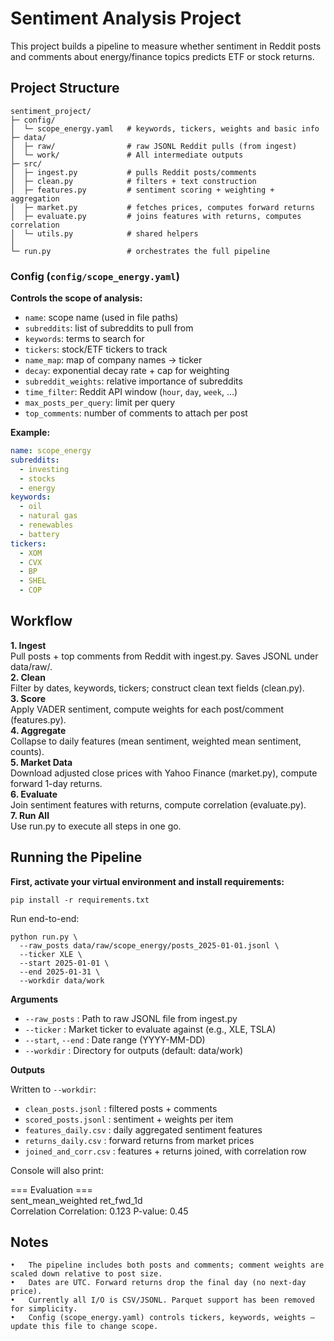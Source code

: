 # Sentiment Analysis Project

This project builds a pipeline to measure whether sentiment in Reddit posts and comments about energy/finance topics predicts ETF or stock returns.

## Project Structure
```
sentiment_project/
├─ config/
│  └─ scope_energy.yaml   # keywords, tickers, weights and basic info
├─ data/
│  ├─ raw/                # raw JSONL Reddit pulls (from ingest)
│  └─ work/               # All intermediate outputs
├─ src/
│  ├─ ingest.py           # pulls Reddit posts/comments
│  ├─ clean.py            # filters + text construction
│  ├─ features.py         # sentiment scoring + weighting + aggregation
│  ├─ market.py           # fetches prices, computes forward returns
│  ├─ evaluate.py         # joins features with returns, computes correlation
│  └─ utils.py            # shared helpers
│ 
└─ run.py                 # orchestrates the full pipeline
```
### Config (`config/scope_energy.yaml`)

**Controls the scope of analysis:**

- `name`: scope name (used in file paths)
- `subreddits`: list of subreddits to pull from
- `keywords`: terms to search for
- `tickers`: stock/ETF tickers to track
- `name_map`: map of company names → ticker
- `decay`: exponential decay rate + cap for weighting
- `subreddit_weights`: relative importance of subreddits
- `time_filter`: Reddit API window (`hour`, `day`, `week`, …)
- `max_posts_per_query`: limit per query
- `top_comments`: number of comments to attach per post

**Example:**

```yaml
name: scope_energy
subreddits:
  - investing
  - stocks
  - energy
keywords:
  - oil
  - natural gas
  - renewables
  - battery
tickers:
  - XOM
  - CVX
  - BP
  - SHEL
  - COP
```
## Workflow

**1.	Ingest**  
Pull posts + top comments from Reddit with ingest.py. Saves JSONL under data/raw/.  
**2.	Clean**  
Filter by dates, keywords, tickers; construct clean text fields (clean.py).  
**3.	Score**  
Apply VADER sentiment, compute weights for each post/comment (features.py).  
**4.	Aggregate**  
Collapse to daily features (mean sentiment, weighted mean sentiment, counts).  
**5.	Market Data**  
Download adjusted close prices with Yahoo Finance (market.py), compute forward 1-day returns.  
**6.	Evaluate**  
Join sentiment features with returns, compute correlation (evaluate.py).  
**7.	Run All**  
Use run.py to execute all steps in one go.  

## Running the Pipeline

**First, activate your virtual environment and install requirements:**

`pip install -r requirements.txt`

Run end-to-end:
```
python run.py \
  --raw_posts data/raw/scope_energy/posts_2025-01-01.jsonl \
  --ticker XLE \
  --start 2025-01-01 \
  --end 2025-01-31 \
  --workdir data/work
```
**Arguments**  
- `--raw_posts` : Path to raw JSONL file from ingest.py  
- `--ticker` : Market ticker to evaluate against (e.g., XLE, TSLA)  
- `--start`, `--end` : Date range (YYYY-MM-DD)  
- `--workdir` : Directory for outputs (default: data/work)  

**Outputs**

Written to `--workdir`:  
- `clean_posts.jsonl` : filtered posts + comments  
- `scored_posts.jsonl` : sentiment + weights per item  
- `features_daily.csv` : daily aggregated sentiment features  
- `returns_daily.csv` : forward returns from market prices  
- `joined_and_corr.csv` : features + returns joined, with correlation row  

Console will also print:

=== Evaluation ===  
sent_mean_weighted ret_fwd_1d  
Correlation  Correlation: 0.123  P-value: 0.45  

## Notes
	•	The pipeline includes both posts and comments; comment weights are scaled down relative to post size.
	•	Dates are UTC. Forward returns drop the final day (no next-day price).
	•	Currently all I/O is CSV/JSONL. Parquet support has been removed for simplicity.
	•	Config (scope_energy.yaml) controls tickers, keywords, weights — update this file to change scope.